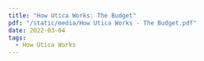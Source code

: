 ```yaml
---
title: "How Utica Works: The Budget"
pdf: "/static/media/How Utica Works - The Budget.pdf"
date: 2022-03-04
tags:
  - How Utica Works
---
```

